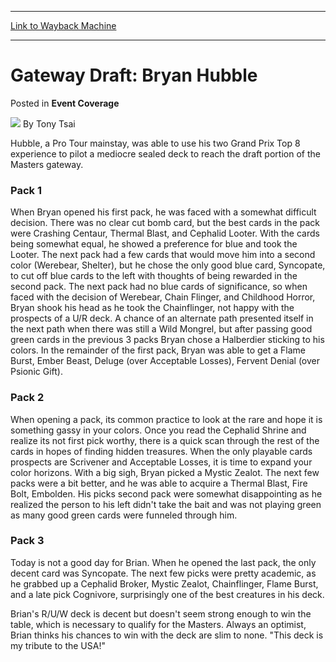 
---
[Link to Wayback Machine](https://web.archive.org/web/20220814025549/https://magic.wizards.com/en/articles/archive/event-coverage/gateway-draft-bryan-hubble-2000-01-01)

[_metadata_:author]:- "Tony Tsai"
[_metadata_:description]:- "Hubble, a Pro Tour mainstay, was able to use his two Grand Prix Top 8 experience to pilot a mediocre sealed deck to reach the draft portion of the Masters gateway. Pack 1 When Bryan opened his first pack, he was faced with a somewhat difficult decision. There was no clear cut bomb card, but the best cards in the pack were Crashing Centaur, Thermal Blast, and Cephalid Looter."
[_metadata_:generator]:- "Drupal 7 (http://drupal.org)"
[_metadata_:node]:- "741676"
[_metadata_:publish_date]:- "2000-01-01"
[_metadata_:source]:- "div-main-content"
[_metadata_:title]:- "Gateway Draft: Bryan Hubble"
[_metadata_:wayback_capture_timestamp]:- "2022-08-14 02:55:49"
[_metadata_:wayback_raw_url]:- "https://web.archive.org/web/20220814025549id_/https://magic.wizards.com/en/articles/archive/event-coverage/gateway-draft-bryan-hubble-2000-01-01"
[_metadata_:wayback_url]:- "https://magic.wizards.com/en/articles/archive/event-coverage/gateway-draft-bryan-hubble-2000-01-01"
---


Gateway Draft: Bryan Hubble
===========================



 Posted in **Event Coverage**







![](https://media.magic.wizards.com/styles/auth_small/public/generic-avatar-150_483.png)
By Tony Tsai











Hubble, a Pro Tour mainstay, was able to use his two Grand Prix Top 8 experience to pilot a mediocre sealed deck to reach the draft portion of the Masters gateway.


### Pack 1


When Bryan opened his first pack, he was faced with a somewhat difficult decision. There was no clear cut bomb card, but the best cards in the pack were Crashing Centaur, Thermal Blast, and Cephalid Looter. With the cards being somewhat equal, he showed a preference for blue and took the Looter. The next pack had a few cards that would move him into a second color (Werebear, Shelter), but he chose the only good blue card, Syncopate, to cut off blue cards to the left with thoughts of being rewarded in the second pack. The next pack had no blue cards of significance, so when faced with the decision of Werebear, Chain Flinger, and Childhood Horror, Bryan shook his head as he took the Chainflinger, not happy with the prospects of a U/R deck. A chance of an alternate path presented itself in the next path when there was still a Wild Mongrel, but after passing good green cards in the previous 3 packs Bryan chose a Halberdier sticking to his colors. In the remainder of the first pack, Bryan was able to get a Flame Burst, Ember Beast, Deluge (over Acceptable Losses), Fervent Denial (over Psionic Gift).


### Pack 2


When opening a pack, its common practice to look at the rare and hope it is something gassy in your colors. Once you read the Cephalid Shrine and realize its not first pick worthy, there is a quick scan through the rest of the cards in hopes of finding hidden treasures. When the only playable cards prospects are Scrivener and Acceptable Losses, it is time to expand your color horizons. With a big sigh, Bryan picked a Mystic Zealot. The next few packs were a bit better, and he was able to acquire a Thermal Blast, Fire Bolt, Embolden. His picks second pack were somewhat disappointing as he realized the person to his left didn't take the bait and was not playing green as many good green cards were funneled through him.


### Pack 3


Today is not a good day for Brian. When he opened the last pack, the only decent card was Syncopate. The next few picks were pretty academic, as he grabbed up a Cephalid Broker, Mystic Zealot, Chainflinger, Flame Burst, and a late pick Cognivore, surprisingly one of the best creatures in his deck.


Brian's R/U/W deck is decent but doesn't seem strong enough to win the table, which is necessary to qualify for the Masters. Always an optimist, Brian thinks his chances to win with the deck are slim to none. "This deck is my tribute to the USA!"







